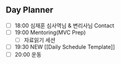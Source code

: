 ## Day Planner
- [ ] 18:00 심재훈 심사역님 & 변리사님 Contact
- [ ] 19:00 Mentoring(MVC Prep)
	- [ ] 자료읽기 세션
- [ ] 19:30 NEW [[Daily Schedule Template]]
- [ ] 20:00 운동